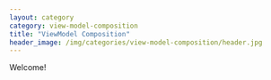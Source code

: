 ```yaml
---
layout: category
category: view-model-composition
title: "ViewModel Composition"
header_image: /img/categories/view-model-composition/header.jpg
---
```


Welcome!